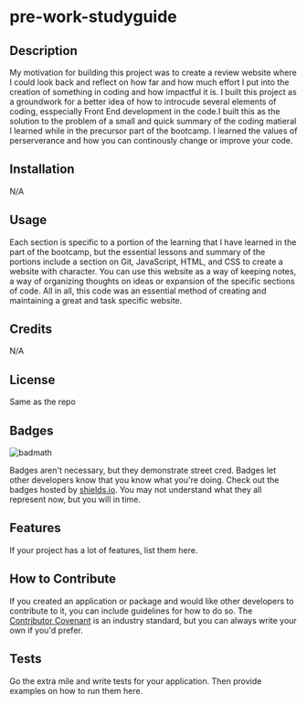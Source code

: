 # pre-work-studyguide
## Description
My motivation for building this project was to create a review website where I could look back and reflect on how far and how much effort I put into the creation of something in coding and how impactful it is. I built this project as a groundwork for a better idea of how to introcude several elements of coding, esspecially Front End development in the code.I built this as the solution to the problem of a small and quick summary of the coding matieral I learned while in the precursor part of the bootcamp. I learned the values of perserverance and how you can continously change or improve your code.

## Installation
N/A

## Usage

Each section is specific to a portion of the learning that I have learned in the part of the bootcamp, but the essential lessons and summary of the portions include a section on Git, JavaScript, HTML, and CSS to create a website with character. You can use this website as a way of keeping notes, a way of organizing thoughts on ideas or expansion of the specific sections of code. All in all, this code was an essential method of creating and maintaining a great and task specific website.

## Credits

N/A

## License

Same as the repo

## Badges

![badmath](https://img.shields.io/github/languages/top/nielsenjared/badmath)

Badges aren't necessary, but they demonstrate street cred. Badges let other developers know that you know what you're doing. Check out the badges hosted by [shields.io](https://shields.io/). You may not understand what they all represent now, but you will in time.

## Features

If your project has a lot of features, list them here.

## How to Contribute

If you created an application or package and would like other developers to contribute to it, you can include guidelines for how to do so. The [Contributor Covenant](https://www.contributor-covenant.org/) is an industry standard, but you can always write your own if you'd prefer.

## Tests

Go the extra mile and write tests for your application. Then provide examples on how to run them here.